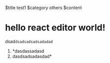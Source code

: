 $title
test1
$category
others
$content
# hello react editor world!

dsad`dsadsadsadsadadad`

1. *dasdassadasd
2. dasdsadsadasdad*